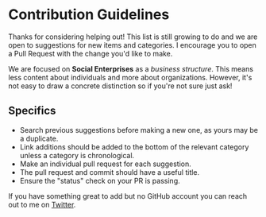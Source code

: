 # Contribution Guidelines

Thanks for considering helping out! This list is still growing to do and we are open to suggestions for new items and categories. 
I encourage you to open a Pull Request with the change you'd like to make.

We are focused on **Social Enterprises** as a _business structure_. This means less content about individuals and more about organizations. 
However, it's not easy to draw a concrete distinction so if you're not sure just ask!

## Specifics
- Search previous suggestions before making a new one, as yours may be a duplicate.
- Link additions should be added to the bottom of the relevant category unless a category is chronological.
- Make an individual pull request for each suggestion.
- The pull request and commit should have a useful title.
- Ensure the "status" check on your PR is passing.


If you have something great to add but no GitHub account you can reach out to me on [Twitter](https://twitter.com/RayScript).
